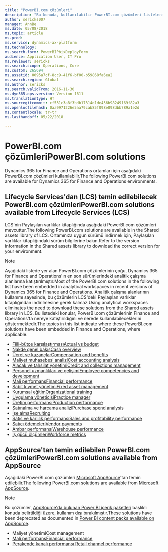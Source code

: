 ```yaml
---
title: "PowerBI.com çözümleri"
description: "Bu konuda, kullanılabilir PowerBI.com çözümleri listelenmektedir ve çözümler hakkında daha fazla bilgi edinebileceğiniz kaynaklar belirtilmektedir."
author: sericks007
manager: AnnBe
ms.date: 05/08/2018
ms.topic: article
ms.prod: 
ms.service: dynamics-ax-platform
ms.technology: 
ms.search.form: PowerBIPbixDeployForm
audience: Application User, IT Pro
ms.reviewer: sericks
ms.search.scope: Operations, Core
ms.custom: 265694
ms.assetid: 0095a7cf-8cc9-41f6-bf00-b59868fa6ea2
ms.search.region: Global
ms.author: sericks
ms.search.validFrom: 2016-11-30
ms.dyn365.ops.version: Version 1611
ms.translationtype: HT
ms.sourcegitcommit: cf531c3a8f3bdb17314d1de436b98249169f82a3
ms.openlocfilehash: 0aa9971226e5aa79cab85f098e098dbb789a1e2d
ms.contentlocale: tr-tr
ms.lasthandoff: 05/22/2018

---
```


# <a name="powerbicom-solutions"></a><span data-ttu-id="8020b-103">PowerBI.com çözümleri</span><span class="sxs-lookup"><span data-stu-id="8020b-103">PowerBI.com solutions</span></span>
<span data-ttu-id="8020b-104">Dynamics 365 for Finance and Operations ortamları için aşağıdaki PowerBI.com çözümleri kullanılabilir.</span><span class="sxs-lookup"><span data-stu-id="8020b-104">The following PowerBI.com solutions are available for Dynamics 365 for Finance and Operations environments.</span></span> 

## <a name="powerbicom-solutions-available-from-lifecycle-services-lcs"></a><span data-ttu-id="8020b-105">Lifecycle Services'dan (LCS) temin edilebilecek PowerBI.com çözümleri</span><span class="sxs-lookup"><span data-stu-id="8020b-105">PowerBI.com solutions available from Lifecycle Services (LCS)</span></span>

<span data-ttu-id="8020b-106">LCS'nin Paylaşılan varlıklar kitaplığında aşağıdaki PowerBI.com çözümleri mevcuttur.</span><span class="sxs-lookup"><span data-stu-id="8020b-106">The following PowerBI.com solutions are available in the Shared assets library of LCS.</span></span> <span data-ttu-id="8020b-107">Ortamınıza uygun sürümü indirmek için, Paylaşılan varlıklar kitaplığındaki sürüm bilgilerine bakın.</span><span class="sxs-lookup"><span data-stu-id="8020b-107">Refer to the version information in the Shared assets library to download the correct version for your environment.</span></span> 

> [!Note]
> <span data-ttu-id="8020b-108">Aşağıdaki listede yer alan PowerBI.com çözümlerinin çoğu, Dynamics 365 for Finance and Operations'ın en son sürümlerindeki analitik çalışma alanlarına katıştırılmıştır.</span><span class="sxs-lookup"><span data-stu-id="8020b-108">Most of the PowerBI.com solutions in the following list have been embedded in analytical workspaces in recent versions of Dynamics 365 for Finance and Operations.</span></span> <span data-ttu-id="8020b-109">Analitik çalışma alanlarının kullanımı sayesinde, bu çözümlerin LCS'deki Paylaşılan varlıklar kitaplığından indirilmesine gerek kalmaz.</span><span class="sxs-lookup"><span data-stu-id="8020b-109">Using analytical workspaces eliminates the need to download these solutions from the Shared assets library in LCS.</span></span> <span data-ttu-id="8020b-110">Bu listedeki konular, PowerBI.com çözümlerinin Finance and Operations'ta nereye katıştırıldığını ve nerede kullanılabileceklerini göstermektedir.</span><span class="sxs-lookup"><span data-stu-id="8020b-110">The topics in this list indicate where these PowerBI.com solutions have been embedded in Finance and Operations, where applicable.</span></span> 

- [<span data-ttu-id="8020b-111">Fiili-bütçe karşılaştırması</span><span class="sxs-lookup"><span data-stu-id="8020b-111">Actual vs budget</span></span>](ledger-budgets-power-bi.md)
- [<span data-ttu-id="8020b-112">Nakde genel bakış</span><span class="sxs-lookup"><span data-stu-id="8020b-112">Cash overview</span></span>](../../financials/cash-bank-management/Cash-Overview-Power-BI-content.md)
- [<span data-ttu-id="8020b-113">Ücret ve kazançlar</span><span class="sxs-lookup"><span data-stu-id="8020b-113">Compensation and benefits</span></span>](compensation-and-benefits-analysis-power-bi-content-pack.md)   
- [<span data-ttu-id="8020b-114">Maliyet muhasebesi analizi</span><span class="sxs-lookup"><span data-stu-id="8020b-114">Cost accounting analysis</span></span>](cost-accounting-analysis-content-pack.md) 
- [<span data-ttu-id="8020b-115">Alacak ve tahsilat yönetimi</span><span class="sxs-lookup"><span data-stu-id="8020b-115">Credit and collections management</span></span>](../../financials/accounts-receivable/credit-collections-power-bi.md)
- [<span data-ttu-id="8020b-116">Personel uzmanlıkları ve gelişimi</span><span class="sxs-lookup"><span data-stu-id="8020b-116">Employee competencies and development</span></span>](employee-competencies-and-development-analysis-power-bi-content-pack.md) 
- [<span data-ttu-id="8020b-117">Mali performans</span><span class="sxs-lookup"><span data-stu-id="8020b-117">Financial performance</span></span>](financial-performance-power-bi-content-pack.md)
- [<span data-ttu-id="8020b-118">Sabit kıymet yönetimi</span><span class="sxs-lookup"><span data-stu-id="8020b-118">Fixed asset management</span></span>](../../financials/fixed-assets/Fixed-asset-management-workspace.md)
- [<span data-ttu-id="8020b-119">Kurumsal eğitim</span><span class="sxs-lookup"><span data-stu-id="8020b-119">Organizational training</span></span>](organizational-training-analysis-power-bi-content-pack.md) 
- [<span data-ttu-id="8020b-120">Uygulama yöneticisi</span><span class="sxs-lookup"><span data-stu-id="8020b-120">Practice manager</span></span>](practice-manager-power-bi.md)
- [<span data-ttu-id="8020b-121">Üretim performansı</span><span class="sxs-lookup"><span data-stu-id="8020b-121">Production performance</span></span>](production-performance-power-bi.md)
- [<span data-ttu-id="8020b-122">Satınalma ve harcama analizi</span><span class="sxs-lookup"><span data-stu-id="8020b-122">Purchase spend analysis</span></span>](purchase-content-pack-for-power-bi.md) 
- [<span data-ttu-id="8020b-123">İşe alma</span><span class="sxs-lookup"><span data-stu-id="8020b-123">Recruiting</span></span>](recruiting-analysis-power-bi-content-pack.md)
- [<span data-ttu-id="8020b-124">Satış ve karlılık performansı</span><span class="sxs-lookup"><span data-stu-id="8020b-124">Sales and profitability performance</span></span>](sales-profitability-performance-content-pack.md)
- [<span data-ttu-id="8020b-125">Satıcı ödemeleri</span><span class="sxs-lookup"><span data-stu-id="8020b-125">Vendor payments</span></span>](../../financials/accounts-payable/Vendor-payments-workspace.md)
- [<span data-ttu-id="8020b-126">Ambar performansı</span><span class="sxs-lookup"><span data-stu-id="8020b-126">Warehouse performance</span></span>](warehouse-power-bi-content.md)
- [<span data-ttu-id="8020b-127">İş gücü ölçümleri</span><span class="sxs-lookup"><span data-stu-id="8020b-127">Workforce metrics</span></span>](workforce-analysis-power-bi-content-pack.md)  

## <a name="powerbicom-solutions-available-from-appsource"></a><span data-ttu-id="8020b-128">AppSource'tan temin edilebilen PowerBI.com çözümleri</span><span class="sxs-lookup"><span data-stu-id="8020b-128">PowerBI.com solutions available from AppSource</span></span>

<span data-ttu-id="8020b-129">Aşağıdaki PowerBI.com çözümleri [Microsoft AppSource](https://appsource.microsoft.com)'tan temin edilebilir.</span><span class="sxs-lookup"><span data-stu-id="8020b-129">The following PowerBI.com solutions are available from [Microsoft AppSource](https://appsource.microsoft.com).</span></span>

> [!Note]
> <span data-ttu-id="8020b-130">Bu çözümler, [AppSource'da bulunan Power BI içerik paketleri](../migration-upgrade/deprecated-features.md#power-bi-content-packs-available-on-appsource) başlıklı konuda belirtildiği üzere, kullanım dışı bırakılmıştır.</span><span class="sxs-lookup"><span data-stu-id="8020b-130">These solutions have been deprecated as documented in [Power BI content packs available on AppSource](../migration-upgrade/deprecated-features.md#power-bi-content-packs-available-on-appsource).</span></span>

- <span data-ttu-id="8020b-131">Maliyet yönetimi</span><span class="sxs-lookup"><span data-stu-id="8020b-131">Cost management</span></span>    
- [<span data-ttu-id="8020b-132">Mali performans</span><span class="sxs-lookup"><span data-stu-id="8020b-132">Financial performance</span></span>](financial-performance-power-bi-content-pack.md)
- [<span data-ttu-id="8020b-133">Perakende kanalı performansı </span><span class="sxs-lookup"><span data-stu-id="8020b-133">Retail channel performance</span></span>](retail-channel-performance-dashboard-power-bi-data.md) 

